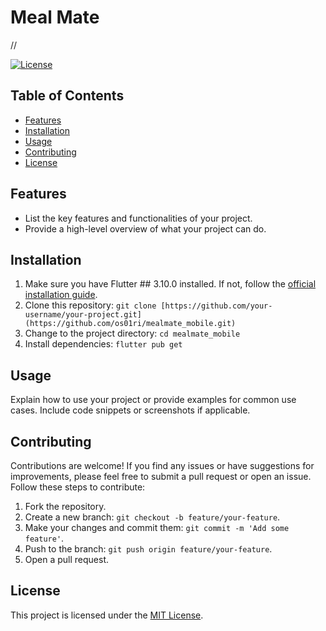 # Meal Mate

//

[![License](https://img.shields.io/badge/license-MIT-blue.svg)](LICENSE)

## Table of Contents

- [Features](#features)
- [Installation](#installation)
- [Usage](#usage)
- [Contributing](#contributing)
- [License](#license)

## Features

- List the key features and functionalities of your project.
- Provide a high-level overview of what your project can do.

## Installation

1. Make sure you have Flutter ## 3.10.0 installed. If not, follow the [official installation guide](https://flutter.dev/docs/get-started/install).
2. Clone this repository: `git clone [https://github.com/your-username/your-project.git](https://github.com/os01ri/mealmate_mobile.git)`
3. Change to the project directory: `cd mealmate_mobile`
4. Install dependencies: `flutter pub get`

## Usage

Explain how to use your project or provide examples for common use cases. Include code snippets or screenshots if applicable.

## Contributing

Contributions are welcome! If you find any issues or have suggestions for improvements, please feel free to submit a pull request or open an issue. Follow these steps to contribute:

1. Fork the repository.
2. Create a new branch: `git checkout -b feature/your-feature`.
3. Make your changes and commit them: `git commit -m 'Add some feature'`.
4. Push to the branch: `git push origin feature/your-feature`.
5. Open a pull request.

## License

This project is licensed under the [MIT License](LICENSE).
